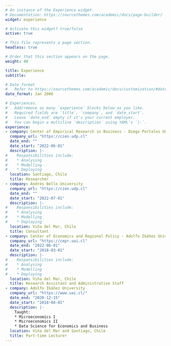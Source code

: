 ```yaml
---
# An instance of the Experience widget.
# Documentation: https://sourcethemes.com/academic/docs/page-builder/
widget: experience

# Activate this widget? true/false
active: true

# This file represents a page section.
headless: true

# Order that this section appears on the page.
weight: 40

title: Experience
subtitle:

# Date format
#   Refer to https://sourcethemes.com/academic/docs/customization/#date-format
date_format: Jan 2006

# Experiences.
#   Add/remove as many `experience` blocks below as you like.
#   Required fields are `title`, `company`, and `date_start`.
#   Leave `date_end` empty if it's your current employer.
#   You can begin a multiline `description` using YAML's `|-`.
experience:
- company: Center of Empirical Research in Business - Diego Portales University
  company_url: "https://cien.udp.cl"
  date_end: ""
  date_start: "2022-06-01"
  description: |-
#    Responsibilities include:
#    * Analysing
#    * Modelling
#    * Deploying
  location: Santiago, Chile
  title: Researcher
- company: Andrés Bello University
  company_url: "https://cien.udp.cl"
  date_end: ""
  date_start: "2022-07-01"
  description: |-
#    Responsibilities include:
#    * Analysing
#    * Modelling
#    * Deploying
  location: Viña del Mar, Chile
  title: Consultant
- company: Center of Economics and Regional Policy - Adolfo Ibáñez University
  company_url: "https://cepr.uai.cl"
  date_end: "2022-06-01"
  date_start: "2018-03-01"
  description: |-
#    Responsibilities include:
#    * Analysing
#    * Modelling
#    * Deploying
  location: Viña del Mar, Chile
  title: Research Assistant and Administrative Staff
- company: Adolfo Ibáñez University 
  company_url: "https://www.uai.cl/"
  date_end: "2020-12-15"
  date_start: "2018-08-01"
  description: |-
    Taught:
    * Microeconomics I
    * Microeconomics II
    * Data Science for Economics and Business
  location: Viña del Mar and Santiago, Chile
  title: Part-time Lecturer
---
```

